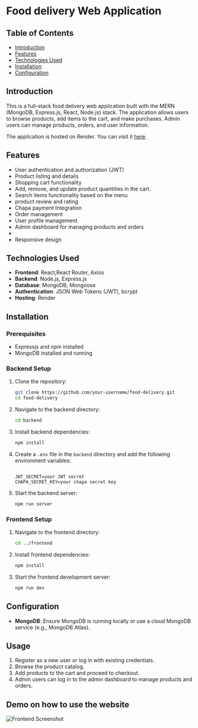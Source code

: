 # Food delivery Web Application

## Table of Contents
- [Introduction](#introduction)
- [Features](#features)
- [Technologies Used](#technologies-used)
- [Installation](#installation)
- [Configuration](#configuration)



## Introduction
This is a full-stack food delivery web application built with the MERN (MongoDB, Express.js, React, Node.js) stack. The application allows users to browse products, add items to the cart, and make purchases. Admin users can manage products, orders, and user information.

The application is hosted on Render. You can visit it [here](https://food-delivery-frontend-u8jx.onrender.com).

## Features
- User authentication and authorization (JWT)
- Product listing and details
- Shopping cart functionality
- Add, remove, and update product quantities in the cart.
- Search items functionality based on the menu
- product review and rating
- Chapa payment Integration
- Order management
- User profile management
- Admin dashboard for managing products and orders
- 
- Responsive design

## Technologies Used
- **Frontend**: React,React Router, Axios
- **Backend**: Node.js, Express.js
- **Database**: MongoDB, Mongoose
- **Authentication**: JSON Web Tokens (JWT), bcrypt
- **Hosting**: Render 

## Installation
### Prerequisites
- Expressjs and npm installed
- MongoDB installed and running

### Backend Setup
1. Clone the repository:
    ```bash
    git clone https://github.com/your-username/food-delivery.git
    cd food-delivery
    ```

2. Navigate to the backend directory:
    ```bash
    cd backend
    ```

3. Install backend dependencies:
    ```bash
    npm install
    ```

4. Create a `.env` file in the `backend` directory and add the following environment variables:
    ```env
   
    JWT_SECRET=your JWT secret
    CHAPA_SECRET_KEY=your chapa secret key

    ```

5. Start the backend server:
    ```bash
    npm run server
    ```

### Frontend Setup
1. Navigate to the frontend directory:
    ```bash
    cd ../frontend
    ```

2. Install frontend dependencies:
    ```bash
    npm install
    ```

3. Start the frontend development server:
    ```bash
    npm run dev
    ```

## Configuration
- **MongoDB**: Ensure MongoDB is running locally or use a cloud MongoDB service (e.g., MongoDB Atlas).
## Usage
1. Register as a new user or log in with existing credentials.
2. Browse the product catalog.
3. Add products to the cart and proceed to checkout.
4. Admin users can log in to the admin dashboard to manage products and orders.

## Demo on how to use the website
![Frontend Screenshot](https://i.imgur.com/XKFc6WV.png)




